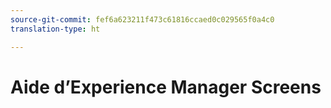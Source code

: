 ```yaml
---
source-git-commit: fef6a623211f473c61816ccaed0c029565f0a4c0
translation-type: ht

---
```

# Aide d’Experience Manager Screens
